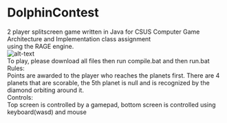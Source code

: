 # DolphinContest
2 player splitscreen game written in Java for CSUS Computer Game Architecture and Implementation class assignment
<br>
using the RAGE engine.
<br>
![alt-text](https://i.imgur.com/Mlpdv5v.gif)
<br>
To play, please download all files then run compile.bat and then run.bat
<br>
Rules:
<br>
Points are awarded to the player who reaches the planets first. There are 4 planets that are scorable, the 5th planet is null and is recognized by the diamond orbiting around it.
<br>
Controls:
<br>
Top screen is controlled by a gamepad, bottom screen is controlled using keyboard(wasd) and mouse
